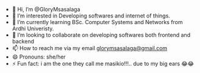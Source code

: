 - 👋 Hi, I’m @GloryMsasalaga
- 👀 I’m interested in Developing softwares and internet of things.
- 🌱 I’m currently learning BSc. Computer Systems and Networks from Ardhi Univeristy.
- 💞️ I’m looking to collaborate on developing softwares both frontend and backend
- 📫 How to reach me via my email glorymsasalaga@gmail.com
- 😄 Pronouns: she/her
- ⚡ Fun fact: i am the one they call me masikio!!!.. due to my big ears 😂😂

<!---
GloryMsasalaga/GloryMsasalaga is a ✨ special ✨ repository because its `README.md` (this file) appears on your GitHub profile.
You can click the Preview link to take a look at your changes.
--->
